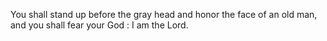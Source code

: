 You shall stand up before the gray head and honor the face of an old man, and you shall fear your God : I am the Lord.
